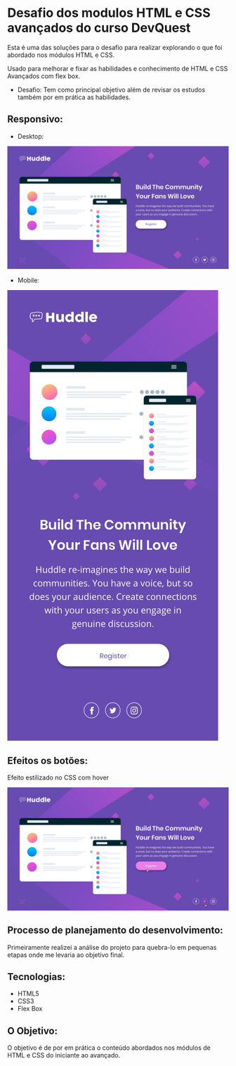 # Desafio dos modulos HTML e CSS avançados do curso DevQuest

Esta é uma das soluções para o desafio para realizar explorando o que foi abordado nos módulos HTML e CSS. 

Usado para melhorar e fixar as habilidades e conhecimento de HTML e CSS Avançados com flex box.

 - Desafio:
Tem como principal objetivo além de revisar os estudos também por em prática as habilidades.

## Responsivo:
* Desktop:

![](./desktop.jpg)




* Mobile:

![](./mobile.jpg)


## Efeitos os botões:

Efeito estilizado no CSS com hover

![](./efeitos.jpg)

## Processo de planejamento do desenvolvimento:
Primeiramente realizei a análise do projeto para quebra-lo em pequenas etapas onde me levaria ao objetivo final.



## Tecnologias:

 * HTML5
 * CSS3
 * Flex Box

## O Objetivo:
O objetivo é de por em prática o conteúdo abordados nos módulos de HTML e CSS do iniciante ao avançado.